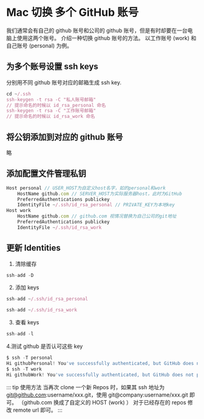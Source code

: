 # Mac 切换 多个 GitHub 账号

我们通常会有自己的 github 账号和公司的 github 账号，但是有时却要在一台电脑上使用这两个账号。
介绍一种切换 github 账号的方法。
以工作账号 (work) 和自己账号 (personal) 为例。

## 为多个账号设置 ssh keys

分别用不同 github 账号对应的邮箱生成 ssh key.

```js
cd ~/.ssh
ssh-keygen -t rsa -C "私人账号邮箱"
// 提示命名的时候以 id_rsa_personal 命名
ssh-keygen -t rsa -C "工作账号邮箱"
// 提示命名的时候以 id_rsa_work 命名
```

## 将公钥添加到对应的 github 账号

略

## 添加配置文件管理私钥

```js
Host personal // USER_HOST为自定义host名字，如的personal和work
    HostName github.com // SERVER_HOST为实际服务器host，此时为GitHub
    PreferredAuthentications publickey
    IdentityFile ~/.ssh/id_rsa_personal // PRIVATE_KEY为本地key
Host work
    HostName github.com // github.com 视情况替换为自己公司的git地址
    PreferredAuthentications publickey
    IdentityFile ~/.ssh/id_rsa_work
```

## 更新 Identities

1. 清除缓存

```js
ssh-add -D
```

2. 添加 keys

```js
ssh-add ~/.ssh/id_rsa_personal

ssh-add ~/.ssh/id_rsa_work
```

3. 查看 keys

```js
ssh-add -l
```

4.测试 github 是否认可这些 key

```js
$ ssh -T personal
Hi githubPersonal! You've successfully authenticated, but GitHub does not provide shell access.
$ ssh -T work
Hi githubWork! You've successfully authenticated, but GitHub does not provide shell access.
```

::: tip 使用方法
当再次 clone 一个新 Repos 时，如果其 ssh 地址为 git@github.com:username/xxx.git，使用 git@company:username/xxx.git 即可。 （github.com 换成了自定义的 HOST (work) ）
对于已经存在的 repos 修改 remote url 即可。
:::